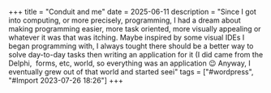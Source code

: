 +++
title = "Conduit and me"
date = 2025-06-11
description = "Since I got into computing, or more precisely, programming, I had a dream about making programming easier, more task oriented, more visually appealing or whatever it was that was itching. Maybe inspired by some visual IDEs I began programming with, I always tought there should be a better way to solve day-to-day tasks then writing an application for it (I did came from the Delphi,  forms, etc, world, so everything was an application 😉 Anyway, I eventually grew out of that world and started seei"
tags = ["#wordpress", "#Import 2023-07-26 18:26"]
+++

